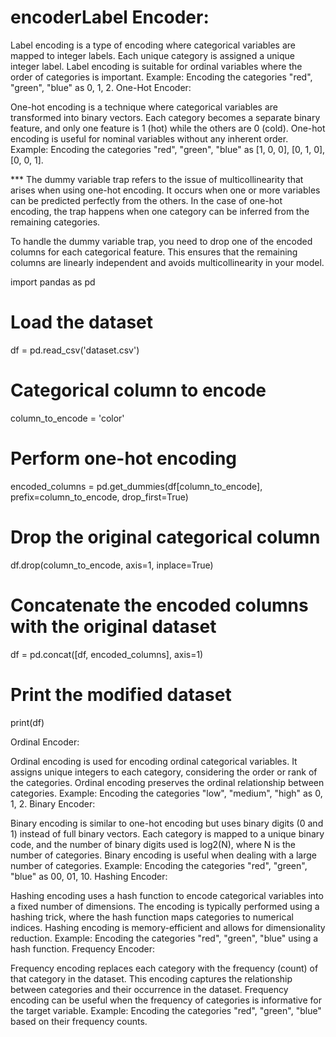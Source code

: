 # encoderLabel Encoder:

Label encoding is a type of encoding where categorical variables are mapped to integer labels.
Each unique category is assigned a unique integer label.
Label encoding is suitable for ordinal variables where the order of categories is important.
Example: Encoding the categories "red", "green", "blue" as 0, 1, 2.
One-Hot Encoder:

One-hot encoding is a technique where categorical variables are transformed into binary vectors.
Each category becomes a separate binary feature, and only one feature is 1 (hot) while the others are 0 (cold).
One-hot encoding is useful for nominal variables without any inherent order.
Example: Encoding the categories "red", "green", "blue" as [1, 0, 0], [0, 1, 0], [0, 0, 1].

*** The dummy variable trap refers to the issue of multicollinearity that arises when using one-hot encoding. It occurs when one or more variables can be predicted perfectly from the others. In the case of one-hot encoding, the trap happens when one category can be inferred from the remaining categories.

To handle the dummy variable trap, you need to drop one of the encoded columns for each categorical feature. This ensures that the remaining columns are linearly independent and avoids multicollinearity in your model.

import pandas as pd

# Load the dataset
df = pd.read_csv('dataset.csv')

# Categorical column to encode
column_to_encode = 'color'

# Perform one-hot encoding
encoded_columns = pd.get_dummies(df[column_to_encode], prefix=column_to_encode, drop_first=True)

# Drop the original categorical column
df.drop(column_to_encode, axis=1, inplace=True)

# Concatenate the encoded columns with the original dataset
df = pd.concat([df, encoded_columns], axis=1)

# Print the modified dataset
print(df)

Ordinal Encoder:

Ordinal encoding is used for encoding ordinal categorical variables.
It assigns unique integers to each category, considering the order or rank of the categories.
Ordinal encoding preserves the ordinal relationship between categories.
Example: Encoding the categories "low", "medium", "high" as 0, 1, 2.
Binary Encoder:

Binary encoding is similar to one-hot encoding but uses binary digits (0 and 1) instead of full binary vectors.
Each category is mapped to a unique binary code, and the number of binary digits used is log2(N), where N is the number of categories.
Binary encoding is useful when dealing with a large number of categories.
Example: Encoding the categories "red", "green", "blue" as 00, 01, 10.
Hashing Encoder:

Hashing encoding uses a hash function to encode categorical variables into a fixed number of dimensions.
The encoding is typically performed using a hashing trick, where the hash function maps categories to numerical indices.
Hashing encoding is memory-efficient and allows for dimensionality reduction.
Example: Encoding the categories "red", "green", "blue" using a hash function.
Frequency Encoder:

Frequency encoding replaces each category with the frequency (count) of that category in the dataset.
This encoding captures the relationship between categories and their occurrence in the dataset.
Frequency encoding can be useful when the frequency of categories is informative for the target variable.
Example: Encoding the categories "red", "green", "blue" based on their frequency counts.
